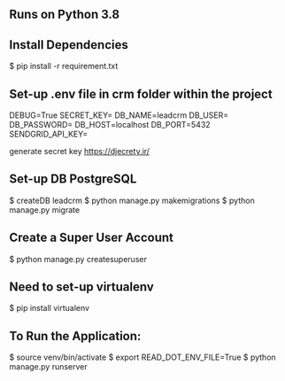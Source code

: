 ## Runs on Python 3.8
## Install Dependencies
$ pip install -r requirement.txt

## Set-up .env file in crm folder within the project
DEBUG=True
SECRET_KEY=
DB_NAME=leadcrm
DB_USER=
DB_PASSWORD=
DB_HOST=localhost
DB_PORT=5432
SENDGRID_API_KEY=

generate secret key https://djecrety.ir/

## Set-up DB PostgreSQL

$ createDB leadcrm
$ python manage.py makemigrations
$ python manage.py migrate

## Create a Super User Account

$ python manage.py createsuperuser

## Need to set-up virtualenv

$ pip install virtualenv

## To Run the Application:

$ source venv/bin/activate
$ export READ_DOT_ENV_FILE=True
$ python manage.py runserver